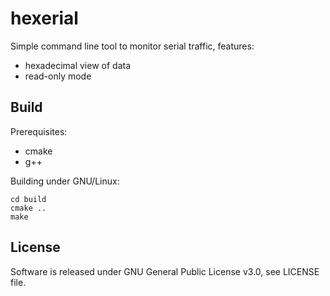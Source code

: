 # hexerial

Simple command line tool to monitor serial traffic, features:
- hexadecimal view of data
- read-only mode

## Build 

Prerequisites:
- cmake
- g++

Building under GNU/Linux:

```
cd build
cmake ..
make
```

## License

Software is released under GNU General Public License v3.0, see LICENSE file.
